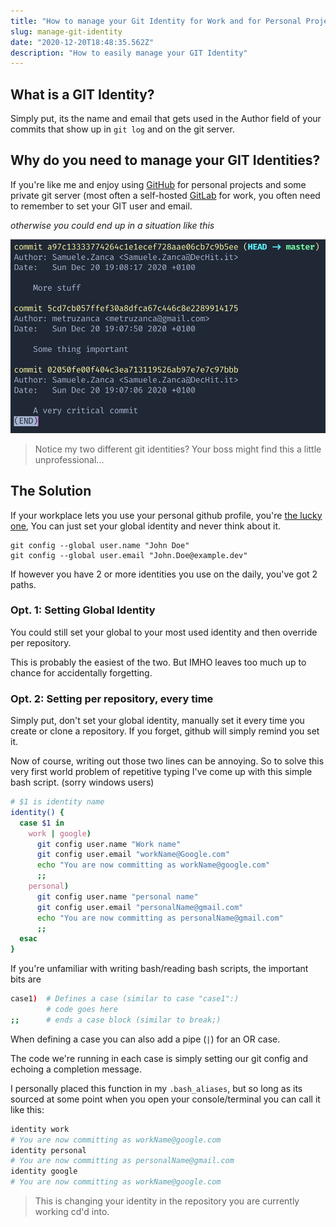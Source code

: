 ```yaml
---
title: "How to manage your Git Identity for Work and for Personal Projects"
slug: manage-git-identity
date: "2020-12-20T18:48:35.562Z"
description: "How to easily manage your GIT Identity"
---
```


## What is a GIT Identity?

Simply put, its the name and email that gets used in the Author field of your commits that show up in `git log` and on the git server.

## Why do you need to manage your GIT Identities?

If you're like me and enjoy using [GitHub](https://github.com) for personal projects and some private git server (most often a self-hosted [GitLab](https://about.gitlab.com) for work, you often need to remember to set your GIT user and email.

_otherwise you could end up in a situation like this_

![committed with wrong identity](./git-fail.jpg)
<!--
TODO make sure this image works with svelte
 -->

> Notice my two different git identities? Your boss might find this a little unprofessional...

## The Solution

If your workplace lets you use your personal github profile, you're [the lucky one](https://youtu.be/dMwK7RSVi7g?t=60), You can just set your global identity and never think about it.

```
git config --global user.name "John Doe"
git config --global user.email "John.Doe@example.dev"
```

If however you have 2 or more identities you use on the daily, you've got 2 paths.

### Opt. 1: Setting Global Identity

You could still set your global to your most used identity and then override per repository.

This is probably the easiest of the two. But IMHO leaves too much up to chance for accidentally forgetting.

### Opt. 2: Setting per repository, every time

Simply put, don't set your global identity, manually set it every time you create or clone a repository. If you forget, github will simply remind you set it.

Now of course, writing out those two lines can be annoying. So to solve this very first world problem of repetitive typing I've come up with this simple bash script. (sorry windows users)

```bash
# $1 is identity name
identity() {
  case $1 in
    work | google)
      git config user.name "Work name"
      git config user.email "workName@Google.com"
      echo "You are now committing as workName@google.com"
      ;;
    personal)
      git config user.name "personal name"
      git config user.email "personalName@gmail.com"
      echo "You are now committing as personalName@gmail.com"
      ;;
  esac
}
```

If you're unfamiliar with writing bash/reading bash scripts, the important bits are

```bash
case1)  # Defines a case (similar to case "case1":)
        # code goes here
;;      # ends a case block (similar to break;)
```

When defining a case you can also add a pipe (`|`) for an OR case.

The code we're running in each case is simply setting our git config and echoing a completion message.

I personally placed this function in my `.bash_aliases`, but so long as its sourced at some point when you open your console/terminal you can call it like this:

```bash
identity work
# You are now committing as workName@google.com
identity personal
# You are now committing as personalName@gmail.com
identity google
# You are now committing as workName@google.com
```

> This is changing your identity in the repository you are currently working cd'd into.

